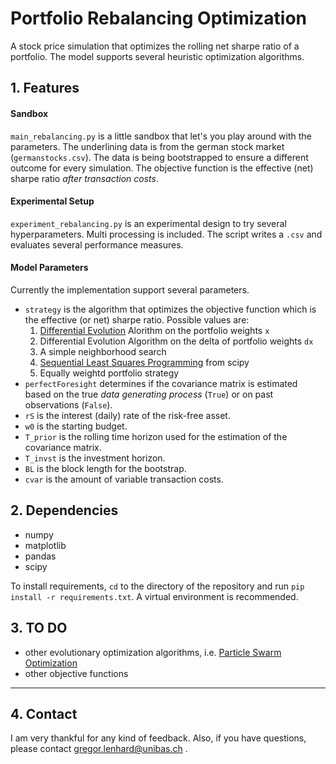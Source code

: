 # Portfolio Rebalancing Optimization
A stock price simulation that optimizes the rolling net sharpe ratio of a portfolio. The model supports several heuristic optimization algorithms.

## 1. Features
#### Sandbox
`main_rebalancing.py` is a little sandbox that let's you play around with the parameters. The underlining data is from the german stock market (`germanstocks.csv`). The data is being bootstrapped to ensure a different outcome for every simulation. The objective function is the effective (net) sharpe ratio _after transaction costs_. 
#### Experimental Setup
`experiment_rebalancing.py` is an experimental design to try several hyperparameters. Multi processing is included. The script writes a `.csv` and evaluates several performance measures.
#### Model Parameters
Currently the implementation support several parameters.
- `strategy` is the algorithm that optimizes the objective function which is the effective (or net) sharpe ratio. Possible values are:
    1. [Differential Evolution](https://link.springer.com/article/10.1023/A:1008202821328) Alorithm on the portfolio weights `x`
    2. Differential Evolution Algorithm on the delta of portfolio weights `dx`
    3. A simple neighborhood search
    4. [Sequential Least Squares Programming](https://docs.scipy.org/doc/scipy/reference/optimize.minimize-slsqp.html) from scipy
    5. Equally weightd portfolio strategy
- `perfectForesight` determines if the covariance matrix is estimated based on the true _data generating process_ (`True`) or on past observations (`False`).
- `rS` is the interest (daily) rate of the risk-free asset.
- `w0` is the starting budget.
- `T_prior` is the rolling time horizon used for the estimation of the covariance matrix.
- `T_invst` is the investment horizon. 
- `BL` is the block length for the bootstrap.
- `cvar` is the amount of variable transaction costs.

## 2. Dependencies
- numpy 
- matplotlib 
- pandas 
- scipy

To install requirements,  `cd` to the directory of the repository and run `pip install -r requirements.txt`. A virtual environment is recommended. 

## 3. TO DO 
- other evolutionary optimization algorithms, i.e. [Particle Swarm Optimization](https://www.sciencedirect.com/topics/engineering/particle-swarm-optimization)
- other objective functions 
---
## 4. Contact
I am very thankful for any kind of feedback. Also, if you have questions, please contact gregor.lenhard@unibas.ch .